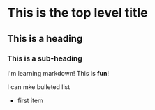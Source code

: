 # This is the top level title

## This is a heading

### This is a sub-heading

I'm learning markdown! This is **fun**!

I can mke bulleted list

- first item
